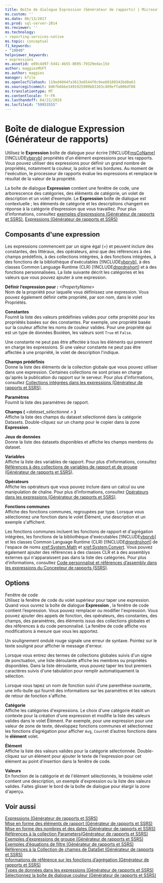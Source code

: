 ```yaml
---
title: Boîte de dialogue Expression (Générateur de rapports) | Microsoft Docs
ms.custom: ''
ms.date: 06/13/2017
ms.prod: sql-server-2014
ms.reviewer: ''
ms.technology:
- reporting-services-native
ms.topic: conceptual
f1_keywords:
- "10040"
helpviewer_keywords:
- expressions
ms.assetid: e89c4d97-5d41-4b55-8695-79329edac15d
author: maggiesMSFT
ms.author: maggies
manager: kfile
ms.openlocfilehash: 119ed4044fa3613e0544f0c9ee60189342bd0a63
ms.sourcegitcommit: 8d6fb6bbe3491925909b83103c409effa006df88
ms.translationtype: MT
ms.contentlocale: fr-FR
ms.lasthandoff: 04/22/2019
ms.locfileid: "59953555"
---
```

# <a name="expression-dialog-box-report-builder"></a>Boîte de dialogue Expression (Générateur de rapports)
  Utilisez le **Expression** boîte de dialogue pour écrire [!INCLUDE[msCoName](../includes/msconame-md.md)] [!INCLUDE[vbprvb](../includes/vbprvb-md.md)] propriétés d’un élément expressions pour les rapports. Vous pouvez utiliser des expressions pour définir un grand nombre de propriétés, notamment la couleur, la police et les bordures. Au moment de l'exécution, le processeur de rapports évalue les expressions et remplace le résultat de la valeur de la propriété.  
  
 La boîte de dialogue **Expression** contient une fenêtre de code, une arborescence des catégories, des éléments de catégorie, un volet de description et un volet d’exemple. Le **Expression** boîte de dialogue est contextuelle ; les éléments de catégorie et les descriptions changent en réponse à la catégorie d’expression que vous travaillez. Pour plus d’informations, consultez [exemples d’expressions &#40;Générateur de rapports et SSRS&#41;](report-design/expression-examples-report-builder-and-ssrs.md), [Expressions &#40;Générateur de rapports et SSRS&#41;](report-design/expressions-report-builder-and-ssrs.md)  
  
## <a name="expression-constructs"></a>Composants d'une expression  
 Les expressions commencent par un signe égal (=) et peuvent inclure des constantes, des littéraux, des opérateurs, ainsi que des références à des champs prédéfinis, à des collections intégrées, à des fonctions intégrées, à des fonctions de la bibliothèque d'exécutables [!INCLUDE[vbprvb](../includes/vbprvb-md.md)], à des classes Common Language Runtime (CLR) [!INCLUDE[dnprdnshort](../includes/dnprdnshort-md.md)] et à des fonctions personnalisées. La liste suivante décrit les catégories et les valeurs que vous pouvez ajouter à une expression.  
  
 **Définir l’expression pour :**  _\<PropertyName>_  
 Nom de la propriété pour laquelle vous définissez une expression. Vous pouvez également définir cette propriété, par son nom, dans le volet Propriétés.  
  
 **Constantes**  
 Fournit la liste des valeurs prédéfinies valides pour cette propriété pour les propriétés basées sur des constantes. Par exemple, une propriété basée sur la couleur affiche les noms de couleur valides. Pour une propriété qui est un type de données Booléen, les valeurs sont `True` et `False`.  
  
 Une constante ne peut pas être affectée à tous les éléments qui prennent en charge les expressions. Si une valeur constante ne peut pas être affectée à une propriété, le volet de description l'indique.  
  
 **Champs prédéfinis**  
 Donne la liste des éléments de la collection globale que vous pouvez utiliser dans une expression. Certaines collections ne sont prises en charge qu'après la publication du rapport sur le serveur. Pour plus d’informations, consultez [Collections intégrées dans les expressions &#40;Générateur de rapports et SSRS&#41;](report-design/built-in-collections-in-expressions-report-builder.md).  
  
 **Paramètres**  
 Fournit la liste des paramètres de rapport.  
  
 **Champs (**  _\<dataset_sélectionné >_ **)**  
 Affiche la liste des champs du dataset sélectionné dans la catégorie Datasets. Double-cliquez sur un champ pour le copier dans la zone **Expression** .  
  
 **Jeux de données**  
 Donne la liste des datasets disponibles et affiche les champs membres du dataset.  
  
 **Variables**  
 Affiche la liste des variables de rapport. Pour plus d’informations, consultez [Références à des collections de variables de rapport et de groupe &#40;Générateur de rapports et SSRS&#41;](report-design/built-in-collections-report-and-group-variables-references-report-builder.md).  
  
 **Opérateurs**  
 Affiche les opérateurs que vous pouvez inclure dans un calcul ou une manipulation de chaîne. Pour plus d’informations, consultez [Opérateurs dans les expressions &#40;Générateur de rapports et SSRS&#41;](report-design/operators-in-expressions-report-builder-and-ssrs.md).  
  
 **Fonctions communes**  
 Affiche des fonctions communes, regroupées par type. Lorsque vous sélectionnez une fonction dans le volet Élément, une description et un exemple s'affichent.  
  
 Les fonctions communes incluent les fonctions de rapport et d'agrégation intégrées, les fonctions de la bibliothèque d'exécutables [!INCLUDE[vbprvb](../includes/vbprvb-md.md)] et les classes Common Language Runtime (CLR) [!INCLUDE[dnprdnshort](../includes/dnprdnshort-md.md)] de l'espace de noms <xref:System.Math> et <xref:System.Convert>. Vous pouvez également ajouter des références à des classes CLR et à des assemblys externes qui n'apparaissent pas dans la liste des catégories. Pour plus d’informations, consultez [Code personnalisé et références d’assembly dans les expressions du Concepteur de rapports &#40;SSRS&#41;](report-design/custom-code-and-assembly-references-in-expressions-in-report-designer-ssrs.md).  
  
## <a name="options"></a>Options  
 Fenêtre de code  
 Utilisez la fenêtre de code du volet supérieur pour taper une expression. Quand vous ouvrez la boîte de dialogue **Expression** , la fenêtre de code contient l’expression. Vous pouvez remplacer ou modifier l'expression. Vous pouvez ajouter des appels de fonction, des opérateurs, des constantes, des champs, des paramètres, des éléments issus des collections globales et des références à du code personnalisé. La fenêtre de code affiche vos modifications à mesure que vous les apportez.  
  
 Un soulignement ondulé rouge signale une erreur de syntaxe. Pointez sur le texte souligné pour afficher le message d'erreur.  
  
 Lorsque vous entrez des termes de collections globales suivis d'un signe de ponctuation, une liste déroulante affiche les membres ou propriétés disponibles. Dans la liste déroulante, vous pouvez taper les tout premiers caractères suivis d'une tabulation pour remplir automatiquement la sélection.  
  
 Lorsque vous tapez un nom de fonction suivi d'une parenthèse ouvrante, une info-bulle qui fournit des informations sur les paramètres et les valeurs de retour de fonction s'affiche.  
  
 **Catégorie**  
 Affiche les catégories d'expressions. Le choix d'une catégorie établit un contexte pour la création d'une expression et modifie la liste des valeurs valides dans le volet Élément. Par exemple, pour une expression pour une valeur de zone de texte, développez fonctions communes et sélectionnez les fonctions d’agrégation pour afficher `Avg`, `Count`et d’autres fonctions dans le **élément** volet.  
  
 **Élément**  
 Affiche la liste des valeurs valides pour la catégorie sélectionnée. Double-cliquez sur un élément pour ajouter le texte de l'expression pour cet élément au point d'insertion dans la fenêtre de code.  
  
 **Valeurs**  
 En fonction de la catégorie et de l'élément sélectionnés, le troisième volet contient une description, un exemple d'expression ou la liste des valeurs valides. Faites glisser le bord de la boîte de dialogue pour élargir la zone d'aperçu.  
  
## <a name="see-also"></a>Voir aussi  
 [Expressions &#40;Générateur de rapports et SSRS&#41;](report-design/expressions-report-builder-and-ssrs.md)   
 [Mise en forme des éléments de rapport &#40;Générateur de rapports et SSRS&#41;](report-design/formatting-report-items-report-builder-and-ssrs.md)   
 [Mise en forme des nombres et des dates &#40;Générateur de rapports et SSRS&#41;](report-design/formatting-numbers-and-dates-report-builder-and-ssrs.md)   
 [Références à la collection Parameters&#40;Générateur de rapports et SSRS&#41;](report-design/built-in-collections-parameters-collection-references-report-builder.md)   
 [Exemples d’expressions de groupe &#40;Générateur de rapports et SSRS&#41;](report-design/group-expression-examples-report-builder-and-ssrs.md)   
 [Exemples d’équations de filtre &#40;Générateur de rapports et SSRS&#41;](report-design/filter-equation-examples-report-builder-and-ssrs.md)   
 [Références à la Collection de champs de DataSet &#40;Générateur de rapports et SSRS&#41;](report-design/built-in-collections-dataset-fields-collection-references-report-builder.md)   
 [Informations de référence sur les fonctions d’agrégation &#40;Générateur de rapports et SSRS&#41;](report-design/report-builder-functions-aggregate-functions-reference.md)   
 [Types de données dans les expressions &#40;Générateur de rapports et SSRS&#41;](report-design/data-types-in-expressions-report-builder-and-ssrs.md)   
 [Sélectionnez la boîte de dialogue couleur &#40;Générateur de rapports et SSRS&#41;](../../2014/reporting-services/select-color-dialog-box-report-builder-and-ssrs.md)  
  
  

